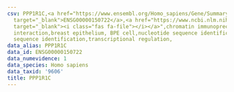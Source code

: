 ```yaml
---
csv: PPP1R1C,<a href="https://www.ensembl.org/Homo_sapiens/Gene/Summary?db=core;g=ENSG00000150722"
  target="_blank">ENSG00000150722</a>,<a href="https://www.ncbi.nlm.nih.gov/pubmed/22863008"
  target="_blank"><i class="fas fa-file"></i></a>",chromatin immunoprecipitation assay,direct
  interaction,breast epithelium, BPE cell,nucleotide sequence identification,nucleotide
  sequence identification,transcriptional regulation,
data_alias: PPP1R1C
data_id: ENSG00000150722
data_numevidence: 1
data_species: Homo sapiens
data_taxid: '9606'
title: PPP1R1C
---
```

